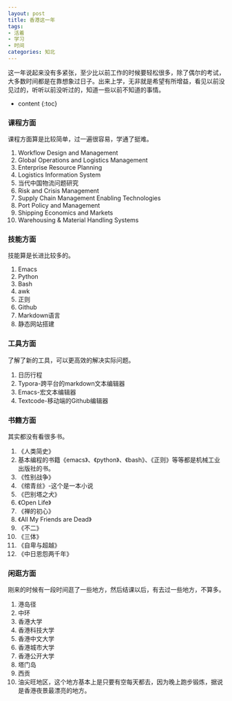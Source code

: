 ```yaml
---
layout: post
title: 香港这一年
tags:
- 活着
- 学习
- 时间
categories: 知北
---
```

这一年说起来没有多紧张，至少比以前工作的时候要轻松很多，除了偶尔的考试，大多数时间都是在靠想象过日子。出来上学，无非就是希望有所增益，看见以前没见过的，听听以前没听过的，知道一些以前不知道的事情。




* content
{:toc}
### 课程方面

课程方面算是比较简单，过一遍很容易，学通了挺难。

1. Workflow Design and Management
2. Global Operations and Logistics Management
3. Enterprise Resource Planning
4. Logistics Information System
5. 当代中国物流问题研究
6. Risk and Crisis Management
7. Supply Chain Management Enabling Technologies
8. Port Policy and Management 
9. Shipping Economics and Markets
10. Warehousing & Material Handling Systems

### 技能方面

技能算是长进比较多的。

1. Emacs
2. Python
3. Bash
4. awk
5. 正则
6. Github
7. Markdown语言
8. 静态网站搭建

### 工具方面

了解了新的工具，可以更高效的解决实际问题。

1. 日历行程
2. Typora-跨平台的markdown文本编辑器
3. Emacs-宏文本编辑器
4. Textcode-移动端的Github编辑器

### 书籍方面

其实都没有看很多书。

1. 《人类简史》
2. 基本编程的书籍《emacs》、《python》、《bash》、《正则》等等都是机械工业出版社的书。
3. 《性别战争》
4. 《绾青丝》-这个是一本小说
5. 《巴别塔之犬》
6. 《Open Life》
7. 《禅的初心》
8. 《All My Friends are Dead》
9. 《不二》
10. 《三体》
11. 《自卑与超越》
12. 《中日恩怨两千年》
### 闲逛方面

刚来的时候有一段时间逛了一些地方，然后结课以后，有去过一些地方，不算多。

1. 港岛径
2. 中环
3. 香港大学
4. 香港科技大学
5. 香港中文大学
6. 香港城市大学
7. 香港公开大学
8. 塔门岛
9. 西贡
10. 油尖旺地区，这个地方基本上是只要有空每天都去，因为晚上跑步锻炼，据说是香港夜景最漂亮的地方。